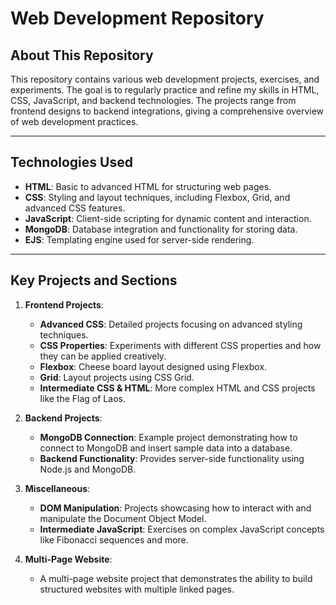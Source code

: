 # Web Development Repository

## About This Repository
This repository contains various web development projects, exercises, and experiments. The goal is to regularly practice and refine my skills in HTML, CSS, JavaScript, and backend technologies. The projects range from frontend designs to backend integrations, giving a comprehensive overview of web development practices.

---

## Technologies Used
- **HTML**: Basic to advanced HTML for structuring web pages.
- **CSS**: Styling and layout techniques, including Flexbox, Grid, and advanced CSS features.
- **JavaScript**: Client-side scripting for dynamic content and interaction.
- **MongoDB**: Database integration and functionality for storing data.
- **EJS**: Templating engine used for server-side rendering.
  
---

## Key Projects and Sections
1. **Frontend Projects**:
   - **Advanced CSS**: Detailed projects focusing on advanced styling techniques.
   - **CSS Properties**: Experiments with different CSS properties and how they can be applied creatively.
   - **Flexbox**: Cheese board layout designed using Flexbox.
   - **Grid**: Layout projects using CSS Grid.
   - **Intermediate CSS & HTML**: More complex HTML and CSS projects like the Flag of Laos.

2. **Backend Projects**:
   - **MongoDB Connection**: Example project demonstrating how to connect to MongoDB and insert sample data into a database.
   - **Backend Functionality**: Provides server-side functionality using Node.js and MongoDB.

3. **Miscellaneous**:
   - **DOM Manipulation**: Projects showcasing how to interact with and manipulate the Document Object Model.
   - **Intermediate JavaScript**: Exercises on complex JavaScript concepts like Fibonacci sequences and more.

4. **Multi-Page Website**:
   - A multi-page website project that demonstrates the ability to build structured websites with multiple linked pages.
